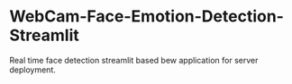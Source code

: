 # WebCam-Face-Emotion-Detection-Streamlit
Real time face detection streamlit based bew application for server deployment.
